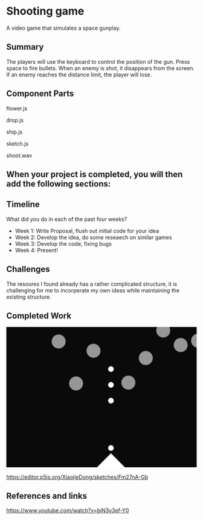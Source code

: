 # Shooting game

A video game that simulates a space gunplay.

## Summary

The players will use the keyboard to control the position of the gun. Press space to fire bullets. When an enemy is shot, it disappears from the screen. If an enemy reaches the distance limit, the player will lose.


## Component Parts

flower.js

drop.js

ship.js

sketch.js

shoot.wav


## When your project is completed, you will then add the following sections:

## Timeline

What did you do in each of the past four weeks?

- Week 1: Write Proposal, flush out initial code for your idea
- Week 2: Develop the idea, do some reseaech on similar games
- Week 3: Develop the code, fixing bugs
- Week 4: Present!
 
## Challenges

The resoures I found already has a rather complicated structure, it is challenging for me to incorperate my own ideas while maintaining the existing structure.

## Completed Work

![Image description](https://github.com/SceneryDong/hw13/blob/master/%E5%B1%8F%E5%B9%95%E5%BF%AB%E7%85%A7%202019-12-08%20%E4%B8%8B%E5%8D%8811.52.55.png)

https://editor.p5js.org/XiaojieDong/sketches/Fm27nA-Gb


## References and links

https://www.youtube.com/watch?v=biN3v3ef-Y0
